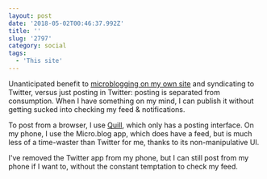 ```yaml
---
layout: post
date: '2018-05-02T00:46:37.992Z'
title: ''
slug: '2797'
category: social
tags:
  - 'This site'
---
```

Unanticipated benefit to [microblogging on my own site](http://fionavoss.blog/2018/04/01/microblogging-in-jekyll) and syndicating to Twitter, versus just posting in Twitter: posting is separated from consumption. When I have something on my mind, I can publish it without getting sucked into checking my feed &amp; notifications.

To post from a browser, I use [Quill](https://quill.p3k.io/), which only has a posting interface. On my phone, I use the Micro.blog app, which does have a feed, but is much less of a time-waster than Twitter for me, thanks to its non-manipulative UI.

I&#39;ve removed the Twitter app from my phone, but I can still post from my phone if I want to, without the constant temptation to check my feed.
